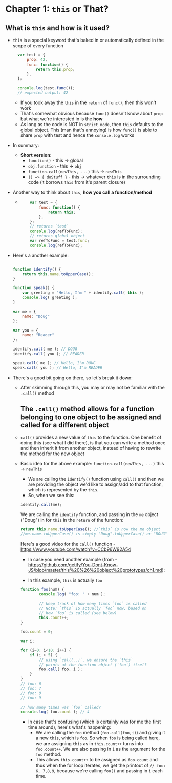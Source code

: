 # Chapter 1: `this` or That?

## What is `this` and how is it used?

* `this` is a special keyword that's baked in or automatically defined in the scope of every function

  ```javascript
    var test = {
        prop: 42,
        func: function() {
            return this.prop;
        },
    };

    console.log(test.func());
    // expected output: 42
  ```

  * If you took away the `this` in the `return` of `func()`, then this won't work 
  * That's somewhat obvious because `func()` doesn't know about `prop` but what we're interested in is the **how**
  * As long as the code is NOT in `strict mode`, then `this` defaults to the global object. This (man that's annoying) is how `func()` is able to share `prop` with test and hence the `console.log` works

* In summary:
  - **Short version**:
    - `function()` - this -> global
    - `obj.function` - this -> `obj`
    - `function.call(newThis, ...)` this -> `newThis`
    - `() => { doStuff }` - this -> whatever `this` is in the surrounding code (it borrows `this` from it's parent closure)
* Another way to think about `this`, **how you call a function/method**
  * ```javascript
        var test = {
            func: function() {
                return this;
            },
        };
        // returns `test`
        console.log(refToFunc);
        // returns global object
        var refToFunc = test.func;
        console.log(refToFunc);
    ```








* Here's a another example: 

    ```javascript

    function identify() {
        return this.name.toUpperCase();
    }

    function speak() {
        var greeting = "Hello, I'm " + identify.call( this );
        console.log( greeting );
    }

    var me = {
        name: "Doug"
    };

    var you = {
        name: "Reader"
    };

    identify.call( me ); // DOUG
    identify.call( you ); // READER

    speak.call( me ); // Hello, I'm DOUG
    speak.call( you ); // Hello, I'm READER
    ```

* There's a good bit going on there, so let's break it down:
  * After skimming through this, you may or may not be familiar with the `.call()` method
    ## The `.call()` method allows for a function belonging to one object to be assigned and called for a different object
  * `call()` provides a new value of `this` to the function. One benefit of doing this (see what I did there), is that you can write a method once and then inherit it from another object, instead of having to rewrite the method for the new object

  * Basic idea for the above example: `function.call(newThis, ...)` this -> `newThis`
    - We are calling the `identify()` function using `call()` and then we are providing the object we'd like to assign/add to that function, which is represented by the `this`.
     - So, when we see this:
     ```javascript
    identify.call(me);
     ``` 
    We are calling the `identify` function, and passing in the `me` object ("Doug") in for `this` in the `return` of the function:
    ```javascript
    return this.name.toUpperCase(); //`this` is now the me object
    //me.name.toUpperCase() is simply "Doug".toUpperCase() or "DOUG"
    ```
      Here's a good video for the `call()` function - https://www.youtube.com/watch?v=CCb96W92A54

    * In case you need another example (from - https://github.com/getify/You-Dont-Know-JS/blob/master/this%20%26%20object%20prototypes/ch1.md):

    * In this example, `this` is actually `foo`
    ```javascript
    function foo(num) {
            console.log( "foo: " + num );

            // keep track of how many times `foo` is called
            // Note: `this` IS actually `foo` now, based on
            // how `foo` is called (see below)
            this.count++;
    }

    foo.count = 0;

    var i;

    for (i=0; i<10; i++) {
        if (i > 5) {
            // using `call(..)`, we ensure the `this`
            // points at the function object (`foo`) itself
            foo.call( foo, i );
        }
    }
    // foo: 6
    // foo: 7
    // foo: 8
    // foo: 9

    // how many times was `foo` called?
    console.log( foo.count ); // 4
    ```

    * In case that's confusing (which is certainly was for me the first time around), here's what's happening:
      * We are calling the `foo` method (`foo.call(foo,i)`) and giving it a new `this`, which is `foo`. So when `foo` is being called here, we are assigning `this` as in `this.count++` turns into `foo.count++`. We are also passing in `i` as the argument for the `foo` method. 
      * This allows `this.count++` to be assigned as `foo.count` and thus when the for loop iterates, we get the printout of `// foo: 6, 7,8,9`, because we're calling `foo()` and passing in `i` each time.

